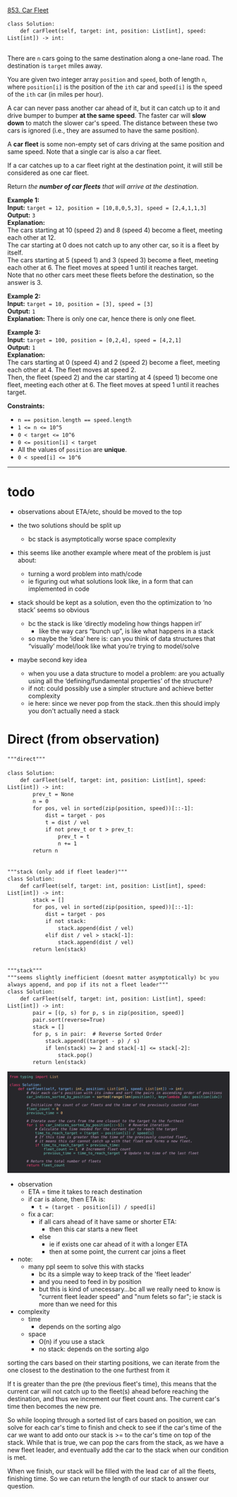 [853. Car Fleet](https://leetcode.com/problems/car-fleet/)

```
class Solution:
    def carFleet(self, target: int, position: List[int], speed: List[int]) -> int:
        
```

There are `n` cars going to the same destination along a one-lane road. The destination is `target` miles away.

You are given two integer array `position` and `speed`, both of length `n`, where `position[i]` is the position of the `ith` car and `speed[i]` is the speed of the `ith` car (in miles per hour).

A car can never pass another car ahead of it, but it can catch up to it and drive bumper to bumper **at the same speed**. The faster car will **slow down** to match the slower car's speed. The distance between these two cars is ignored (i.e., they are assumed to have the same position).

A **car fleet** is some non-empty set of cars driving at the same position and same speed. Note that a single car is also a car fleet.

If a car catches up to a car fleet right at the destination point, it will still be considered as one car fleet.

Return _the **number of car fleets** that will arrive at the destination_.

**Example 1:**  
**Input:** `target = 12, position = [10,8,0,5,3], speed = [2,4,1,1,3]`  
**Output:** `3`  
**Explanation:**  
The cars starting at 10 (speed 2) and 8 (speed 4) become a fleet, meeting each other at 12.  
The car starting at 0 does not catch up to any other car, so it is a fleet by itself.  
The cars starting at 5 (speed 1) and 3 (speed 3) become a fleet, meeting each other at 6. The fleet moves at speed 1 until it reaches target.  
Note that no other cars meet these fleets before the destination, so the answer is 3.  

**Example 2:**  
**Input:** `target = 10, position = [3], speed = [3]`  
**Output:** `1`  
**Explanation:** There is only one car, hence there is only one fleet.  

**Example 3:**  
**Input:** `target = 100, position = [0,2,4], speed = [4,2,1]`  
**Output:** `1`  
**Explanation:**  
The cars starting at 0 (speed 4) and 2 (speed 2) become a fleet, meeting each other at 4. The fleet moves at speed 2.  
Then, the fleet (speed 2) and the car starting at 4 (speed 1) become one fleet, meeting each other at 6. The fleet moves at speed 1 until it reaches target.  

**Constraints:**
- `n == position.length == speed.length`
- `1 <= n <= 10^5`
- `0 < target <= 10^6`
- `0 <= position[i] < target`
- All the values of `position` are **unique**.
- `0 < speed[i] <= 10^6`

---


# todo

- observations about ETA/etc, should be moved to the top
- the two solutions should be split up
	- bc stack is asymptotically worse space complexity

- this seems like another example where meat of the problem is just about:
	- turning a word problem into math/code
	- ie figuring out what solutions look like, in a form that can implemented in code 


- stack should be kept as a solution, even tho the optimization to ‘no stack’ seems so obvious
	- bc the stack is like ‘directly modeling how things happen irl’
		- like the way cars “bunch up”, is like what happens in a stack
	- so maybe the ‘idea’ here is: can you think of data structures that “visually’ model/look like what you’re trying to model/solve



- maybe second key idea
	- when you use a data structure to model a problem: are you actually using all the ‘defining/fundamental properties’ of the structure?
	- if not: could possibly use a simpler structure and achieve better complexity
	- ie here: since we never pop from the stack..then this should imply you don't actually need a stack






# Direct (from observation)


```
"""direct"""

class Solution:
    def carFleet(self, target: int, position: List[int], speed: List[int]) -> int:
        prev_t = None
        n = 0
        for pos, vel in sorted(zip(position, speed))[::-1]:
            dist = target - pos
            t = dist / vel
            if not prev_t or t > prev_t:
                prev_t = t
                n += 1
        return n


"""stack (only add if fleet leader)"""
class Solution:
    def carFleet(self, target: int, position: List[int], speed: List[int]) -> int:
        stack = []
        for pos, vel in sorted(zip(position, speed))[::-1]:
            dist = target - pos
            if not stack:
                stack.append(dist / vel)
            elif dist / vel > stack[-1]:
                stack.append(dist / vel)
        return len(stack)


"""stack"""
"""seems slightly inefficient (doesnt matter asymptotically) bc you always append, and pop if its not a fleet leader"""
class Solution:
    def carFleet(self, target: int, position: List[int], speed: List[int]) -> int:
        pair = [(p, s) for p, s in zip(position, speed)]
        pair.sort(reverse=True)
        stack = []
        for p, s in pair:  # Reverse Sorted Order
            stack.append((target - p) / s)
            if len(stack) >= 2 and stack[-1] <= stack[-2]:
                stack.pop()
        return len(stack)
```

![](../!assets/attachments/Pasted%20image%2020240309183655.png)


- observation
	- ETA = time it takes to reach destination
	- if car is alone, then ETA is:
		- `t = (target - position[i]) / speed[i]`
	- fix a car:
		- if all cars ahead of it have same or shorter ETA:
			- then this car starts a new fleet
		- else
			- ie if exists one car ahead of it with a longer ETA
			- then at some point, the current car joins a fleet
- note:
	- many ppl seem to solve this with stacks
		- bc its a simple way to keep track of the 'fleet leader'
		- and you need to feed in by position
		- but this is kind of unecessary...bc all we really need to know is "current fleet leader speed" and "num felets so far"; ie stack is more than we need for this
- complexity
	- time
		- depends on the sorting algo
	- space
		- O(n) if you use a stack
		- no stack: depends on the sorting algo






sorting the cars based on their starting positions, we can iterate from the one closest to the destination to the one furthest from it

If t is greater than the pre (the previous fleet's time), this means that the current car will not catch up to the fleet(s) ahead before reaching the destination, and thus we increment our fleet count ans. The current car's time then becomes the new pre.




So while looping through a sorted list of cars based on position, we can solve for each car's time to finish and check to see if the car's time of the car we want to add onto our stack is >= to the car's time on top of the stack. While that is true, we can pop the cars from the stack, as we have a new fleet leader, and eventually add the car to the stack when our condition is met.

When we finish, our stack will be filled with the lead car of all the fleets, finishing time. So we can return the length of our stack to answer our question.